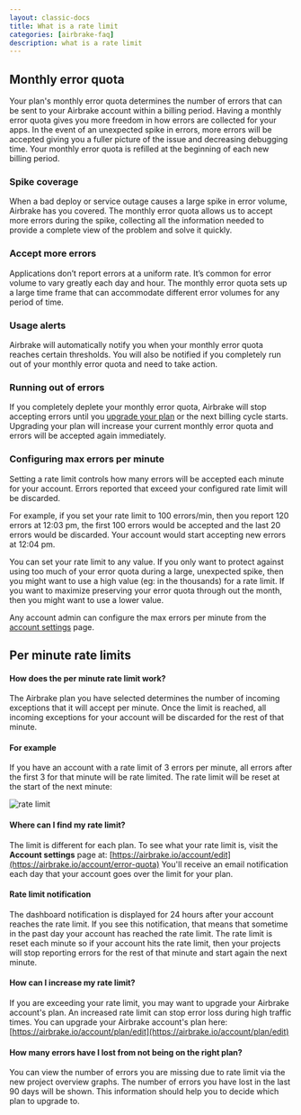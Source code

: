 ```yaml
---
layout: classic-docs
title: What is a rate limit
categories: [airbrake-faq]
description: what is a rate limit
---
```


## Monthly error quota
Your plan's monthly error quota determines the number of errors that can be sent
to your Airbrake account within a billing period. Having a monthly error quota
gives you more freedom in how errors are collected for your apps. In the event
of an unexpected spike in errors, more errors will be accepted giving you a
fuller picture of the issue and decreasing debugging time. Your monthly error
quota is refilled at the beginning of each new billing period.

### Spike coverage
When a bad deploy or service outage causes a large spike in error volume,
Airbrake has you covered. The monthly error quota allows us to accept more
errors during the spike, collecting all the information needed to provide a
complete view of the problem and solve it quickly.

### Accept more errors
Applications don’t report errors at a uniform rate. It’s common for error volume
to vary greatly each day and hour. The monthly error quota sets up a large time
frame that can accommodate different error volumes for any period of time.

### Usage alerts
Airbrake will automatically notify you when your monthly error quota reaches
certain thresholds.
You will also be notified if you completely run out of your monthly error quota
and need to take action.

### Running out of errors
If you completely deplete your monthly error quota, Airbrake will stop accepting
errors until you [upgrade your plan](https://airbrake.io/billing/edit) or the
next billing cycle starts. Upgrading your plan will increase your current
monthly error quota and errors will be accepted again immediately.

### Configuring max errors per minute
Setting a rate limit controls how many errors will be accepted each minute for
your account. Errors reported that exceed your configured rate limit will be
discarded.

For example, if you set your rate limit to 100 errors/min, then you report 120
errors at 12:03 pm, the first 100 errors would be accepted and the last 20
errors would be discarded. Your account would start accepting new errors at
12:04 pm.

You can set your rate limit to any value. If you only want to protect against
using too much of your error quota during a large, unexpected spike, then you
might want to use a high value (eg: in the thousands) for a rate limit. If you
want to maximize preserving your error quota through out the month, then you
might want to use a lower value.

Any account admin can configure the max errors per minute from the
[account settings](https://airbrake.io/account/error-quota) page.

## Per minute rate limits

#### How does the per minute rate limit work?
The Airbrake plan you have selected determines the number of incoming exceptions
that it will accept per minute. Once the limit is reached, all incoming
exceptions for your account will be discarded for the rest of that minute.

#### For example

If you have an account with a rate limit of 3 errors per minute, all errors
after the first 3 for that minute will be rate limited. The rate limit will be
reset at the start of the next minute:

![rate limit](/docs/assets/img/docs/airbrake/rate_limit.png)

#### Where can I find my rate limit?
The limit is different for each plan. To see what your rate limit is, visit the
**Account settings** page at: [https://airbrake.io/account/edit](https://airbrake.io/account/error-quota)
You'll receive an email notification each day that your account goes over the
limit for your plan.

#### Rate limit notification
The dashboard notification is displayed for 24 hours after your account reaches
the rate limit. If you see this notification, that means that sometime in the
past day your account has reached the rate limit. The rate limit is reset each
minute so if your account hits the rate limit, then your projects will stop
reporting errors for the rest of that minute and start again the next minute.

#### How can I increase my rate limit?
If you are exceeding your rate limit, you may want to upgrade your Airbrake
account's plan. An increased rate limit can stop error loss during high traffic
times. You can upgrade your Airbrake account's plan here: [https://airbrake.io/account/plan/edit](https://airbrake.io/account/plan/edit)

#### How many errors have I lost from not being on the right plan?
You can view the number of errors you are missing due to rate limit via the new
project overview graphs. The number of errors you have lost in the last 90 days
will be shown. This information should help you to decide which plan to upgrade
to.
